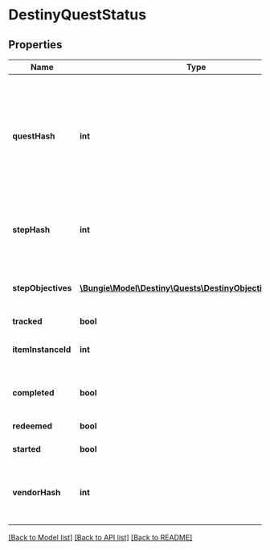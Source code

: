 # DestinyQuestStatus

## Properties
Name | Type | Description | Notes
------------ | ------------- | ------------- | -------------
**questHash** | **int** | The hash identifier for the Quest Item. (Note: Quests are defined as Items, and thus you would use this to look up the quest&#39;s DestinyInventoryItemDefinition). For information on all steps in the quest, you can then examine its DestinyInventoryItemDefinition.setData property for Quest Steps (which are *also* items). You can use the Item Definition to display human readable data about the overall quest. | [optional] 
**stepHash** | **int** | The hash identifier of the current Quest Step, which is also a DestinyInventoryItemDefinition. You can use this to get human readable data about the current step and what to do in that step. | [optional] 
**stepObjectives** | [**\Bungie\Model\Destiny\Quests\DestinyObjectiveProgress[]**](DestinyObjectiveProgress.md) | A step can have multiple objectives. This will give you the progress for each objective in the current step, in the order in which they are rendered in-game. | [optional] 
**tracked** | **bool** | Whether or not the quest is tracked | [optional] 
**itemInstanceId** | **int** | The current Quest Step will be an instanced item in the player&#39;s inventory. If you care about that, this is the instance ID of that item. | [optional] 
**completed** | **bool** | Whether or not the whole quest has been completed, regardless of whether or not you have redeemed the rewards for the quest. | [optional] 
**redeemed** | **bool** | Whether or not you have redeemed rewards for this quest. | [optional] 
**started** | **bool** | Whether or not you have started this quest. | [optional] 
**vendorHash** | **int** | If the quest has a related Vendor that you should talk to in order to initiate the quest/earn rewards/continue the quest, this will be the hash identifier of that Vendor. Look it up its DestinyVendorDefinition. | [optional] 

[[Back to Model list]](../README.md#documentation-for-models) [[Back to API list]](../README.md#documentation-for-api-endpoints) [[Back to README]](../README.md)


